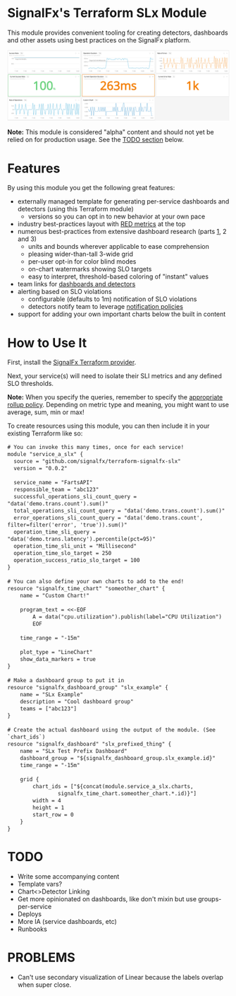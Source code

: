 # SignalFx's Terraform SLx Module

This module provides convenient tooling for creating detectors, dashboards and other assets using best practices on the SignalFx platform.

![Example Dashboard](images/example.png?raw=true)

**Note:** This module is considered "alpha" content and should not yet be relied on for production usage. See the [TODO section](#TODO) below.

# Features

By using this module you get the following great features:

* externally managed template for generating per-service dashboards and detectors (using this Terraform module)
  * versions so you can opt in to new behavior at your own pace
* industry best-practices layout with [RED metrics](https://www.weave.works/blog/the-red-method-key-metrics-for-microservices-architecture/) at the top
* numerous best-practices from extensive dashboard research (parts [1](http://onemogin.com/observability/dashboards/practitioners-guide-to-system-dashboard-design.html), 2 and 3)
  * units and bounds wherever applicable to ease comprehension
  * pleasing wider-than-tall 3-wide grid
  * per-user opt-in for color blind modes
  * on-chart watermarks showing SLO targets
  * easy to interpret, threshold-based coloring of "instant" values
* team links for [dashboards and detectors](https://docs.signalfx.com/en/latest/managing/teams/link-content.html)
* alerting based on SLO violations
  * configurable (defaults to 1m) notification of SLO violations
  * detectors notify team to leverage [notification policies](https://docs.signalfx.com/en/latest/managing/teams/team-notifications.html)
* support for adding your own important charts below the built in content

# How to Use It

First, install the [SignalFx Terraform provider](https://github.com/signalfx/terraform-provider-signalfx).

Next, your service(s) will need to isolate their SLI metrics and any defined SLO thresholds.

**Note:** When you specify the queries, remember to specify the [appropriate rollup policy](https://docs.signalfx.com/en/latest/reference/analytics-docs/intro-analytics.html#rollup-policies). Depending on metric type and meaning, you might want to use average, sum, min or max!

To create resources using this module, you can then include it in your existing Terraform like so:

```
# You can invoke this many times, once for each service!
module "service_a_slx" {
  source = "github.com/signalfx/terraform-signalfx-slx"
  version = "0.0.2"

  service_name = "FartsAPI"
  responsible_team = "abc123"
  successful_operations_sli_count_query = "data('demo.trans.count').sum()"
  total_operations_sli_count_query = "data('demo.trans.count').sum()"
  error_operations_sli_count_query = "data('demo.trans.count', filter=filter('error', 'true')).sum()"
  operation_time_sli_query = "data('demo.trans.latency').percentile(pct=95)"
  operation_time_sli_unit = "Millisecond"
  operation_time_slo_target = 250
  operation_success_ratio_slo_target = 100
}

# You can also define your own charts to add to the end!
resource "signalfx_time_chart" "someother_chart" {
    name = "Custom Chart!"

    program_text = <<-EOF
        A = data("cpu.utilization").publish(label="CPU Utilization")
        EOF

    time_range = "-15m"

    plot_type = "LineChart"
    show_data_markers = true
}

# Make a dashboard group to put it in
resource "signalfx_dashboard_group" "slx_example" {
    name = "SLx Example"
    description = "Cool dashboard group"
    teams = ["abc123"]
}

# Create the actual dashboard using the output of the module. (See `chart_ids`)
resource "signalfx_dashboard" "slx_prefixed_thing" {
    name = "SLx Test Prefix Dashboard"
    dashboard_group = "${signalfx_dashboard_group.slx_example.id}"
    time_range = "-15m"

    grid {
        chart_ids = ["${concat(module.service_a_slx.charts,
                signalfx_time_chart.someother_chart.*.id)}"]
        width = 4
        height = 1
        start_row = 0
    }
}
```

# TODO

* Write some accompanying content
* Template vars?
* Chart<>Detector Linking
* Get more opinionated on dashboards, like don't mixin but use groups-per-service
* Deploys
* More IA (service dashboards, etc)
* Runbooks

# PROBLEMS

* Can't use secondary visualization of Linear because the labels overlap when super close.
